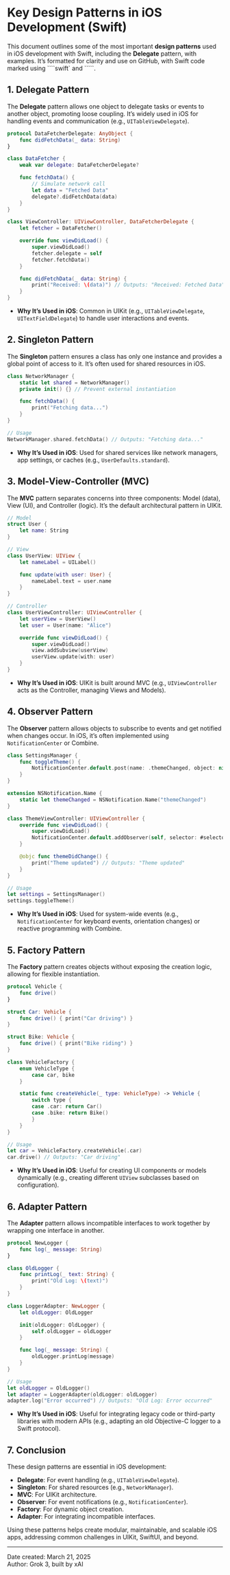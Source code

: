 # Key Design Patterns in iOS Development (Swift)

This document outlines some of the most important **design patterns** used in iOS development with Swift, including the **Delegate** pattern, with examples. It’s formatted for clarity and use on GitHub, with Swift code marked using ````swift` and `````.

## 1. Delegate Pattern

The **Delegate** pattern allows one object to delegate tasks or events to another object, promoting loose coupling. It’s widely used in iOS for handling events and communication (e.g., `UITableViewDelegate`).

```swift
protocol DataFetcherDelegate: AnyObject {
    func didFetchData(_ data: String)
}

class DataFetcher {
    weak var delegate: DataFetcherDelegate?

    func fetchData() {
        // Simulate network call
        let data = "Fetched Data"
        delegate?.didFetchData(data)
    }
}

class ViewController: UIViewController, DataFetcherDelegate {
    let fetcher = DataFetcher()

    override func viewDidLoad() {
        super.viewDidLoad()
        fetcher.delegate = self
        fetcher.fetchData()
    }

    func didFetchData(_ data: String) {
        print("Received: \(data)") // Outputs: "Received: Fetched Data"
    }
}
```

- **Why It’s Used in iOS**: Common in UIKit (e.g., `UITableViewDelegate`, `UITextFieldDelegate`) to handle user interactions and events.

## 2. Singleton Pattern

The **Singleton** pattern ensures a class has only one instance and provides a global point of access to it. It’s often used for shared resources in iOS.

```swift
class NetworkManager {
    static let shared = NetworkManager()
    private init() {} // Prevent external instantiation

    func fetchData() {
        print("Fetching data...")
    }
}

// Usage
NetworkManager.shared.fetchData() // Outputs: "Fetching data..."
```

- **Why It’s Used in iOS**: Used for shared services like network managers, app settings, or caches (e.g., `UserDefaults.standard`).

## 3. Model-View-Controller (MVC)

The **MVC** pattern separates concerns into three components: Model (data), View (UI), and Controller (logic). It’s the default architectural pattern in UIKit.

```swift
// Model
struct User {
    let name: String
}

// View
class UserView: UIView {
    let nameLabel = UILabel()

    func update(with user: User) {
        nameLabel.text = user.name
    }
}

// Controller
class UserViewController: UIViewController {
    let userView = UserView()
    let user = User(name: "Alice")

    override func viewDidLoad() {
        super.viewDidLoad()
        view.addSubview(userView)
        userView.update(with: user)
    }
}
```

- **Why It’s Used in iOS**: UIKit is built around MVC (e.g., `UIViewController` acts as the Controller, managing Views and Models).

## 4. Observer Pattern

The **Observer** pattern allows objects to subscribe to events and get notified when changes occur. In iOS, it’s often implemented using `NotificationCenter` or Combine.

```swift
class SettingsManager {
    func toggleTheme() {
        NotificationCenter.default.post(name: .themeChanged, object: nil)
    }
}

extension NSNotification.Name {
    static let themeChanged = NSNotification.Name("themeChanged")
}

class ThemeViewController: UIViewController {
    override func viewDidLoad() {
        super.viewDidLoad()
        NotificationCenter.default.addObserver(self, selector: #selector(themeDidChange), name: .themeChanged, object: nil)
    }

    @objc func themeDidChange() {
        print("Theme updated") // Outputs: "Theme updated"
    }
}

// Usage
let settings = SettingsManager()
settings.toggleTheme()
```

- **Why It’s Used in iOS**: Used for system-wide events (e.g., `NotificationCenter` for keyboard events, orientation changes) or reactive programming with Combine.

## 5. Factory Pattern

The **Factory** pattern creates objects without exposing the creation logic, allowing for flexible instantiation.

```swift
protocol Vehicle {
    func drive()
}

struct Car: Vehicle {
    func drive() { print("Car driving") }
}

struct Bike: Vehicle {
    func drive() { print("Bike riding") }
}

class VehicleFactory {
    enum VehicleType {
        case car, bike
    }

    static func createVehicle(_ type: VehicleType) -> Vehicle {
        switch type {
        case .car: return Car()
        case .bike: return Bike()
        }
    }
}

// Usage
let car = VehicleFactory.createVehicle(.car)
car.drive() // Outputs: "Car driving"
```

- **Why It’s Used in iOS**: Useful for creating UI components or models dynamically (e.g., creating different `UIView` subclasses based on configuration).

## 6. Adapter Pattern

The **Adapter** pattern allows incompatible interfaces to work together by wrapping one interface in another.

```swift
protocol NewLogger {
    func log(_ message: String)
}

class OldLogger {
    func printLog(_ text: String) {
        print("Old Log: \(text)")
    }
}

class LoggerAdapter: NewLogger {
    let oldLogger: OldLogger

    init(oldLogger: OldLogger) {
        self.oldLogger = oldLogger
    }

    func log(_ message: String) {
        oldLogger.printLog(message)
    }
}

// Usage
let oldLogger = OldLogger()
let adapter = LoggerAdapter(oldLogger: oldLogger)
adapter.log("Error occurred") // Outputs: "Old Log: Error occurred"
```

- **Why It’s Used in iOS**: Useful for integrating legacy code or third-party libraries with modern APIs (e.g., adapting an old Objective-C logger to a Swift protocol).

## 7. Conclusion

These design patterns are essential in iOS development:
- **Delegate**: For event handling (e.g., `UITableViewDelegate`).
- **Singleton**: For shared resources (e.g., `NetworkManager`).
- **MVC**: For UIKit architecture.
- **Observer**: For event notifications (e.g., `NotificationCenter`).
- **Factory**: For dynamic object creation.
- **Adapter**: For integrating incompatible interfaces.

Using these patterns helps create modular, maintainable, and scalable iOS apps, addressing common challenges in UIKit, SwiftUI, and beyond.

---

Date created: March 21, 2025  
Author: Grok 3, built by xAI
